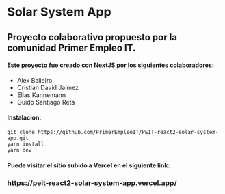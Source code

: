 # Solar System App

## Proyecto colaborativo propuesto por la comunidad Primer Empleo IT.
#### Este proyecto fue creado con NextJS por los siguientes colaboradores:
* Alex Balieiro
* Cristian David Jaimez
* Elias Kannemann
* Guido Santiago Reta

#### Instalacion:
```
git clone https://github.com/PrimerEmpleoIT/PEIT-react2-solar-system-app.git
yarn install
yarn dev
```

#### Puede visitar el sitio subido a Vercel en el siguiente link:

### https://peit-react2-solar-system-app.vercel.app/
